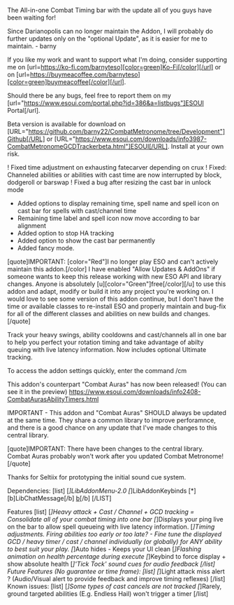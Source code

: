 The All-in-one Combat Timing bar with the update all of you guys have been waiting for!

Since Darianopolis can no longer maintain the Addon, I will probably do further updates only on the "optional Update", as it is easier for me to maintain. - barny

If you like my work and want to support what I'm doing, consider supporting me on [url=https://ko-fi.com/barnyteso][color=green]Ko-Fi[/color][/url] or on [url=https://buymeacoffee.com/barnyteso][color=green]buymeacoffee[/color][/url].

Should there be any bugs, feel free to report them on my [url="https://www.esoui.com/portal.php?id=386&a=listbugs"]ESOUI Portal[/url].

Beta version is available for download on [URL="https://github.com/barny22/CombatMetronome/tree/Development"]Github[/URL] or [URL="https://www.esoui.com/downloads/info3987-CombatMetronomeGCDTrackerbeta.html"]ESOUI[/URL]. Install at your own risk.

! Fixed time adjustment on exhausting fatecarver depending on crux
! Fixed: Channeled abilities or abilities with cast time are now interrupted by block, dodgeroll or barswap
! Fixed a bug after resizing the cast bar in unlock mode
+ Added options to display remaining time, spell name and spell icon on cast bar for spells with cast/channel time
+ Remaining time label and spell icon now move according to bar alignment
+ Added option to stop HA tracking
+ Added option to show the cast bar permanently
+ Added fancy mode.

[quote]IMPORTANT: [color="Red"]I no longer play ESO and can't actively maintain this addon.[/color]
I have enabled "Allow Updates & AddOns" if someone wants to keep this release working with new ESO API and library changes.
Anyone is absolutely [u][color="Green"]free[/color][/u] to use this addon and adapt, modify or build it into any project you're working on.
I would love to see some version of this addon continue, but I don't have the time or available classes to re-install ESO and properly maintain and bug-fix for all of the different classes and abilities on new builds and changes.[/quote]

Track your heavy swings, ability cooldowns and cast/channels all in one bar to help you perfect your rotation timing and take advantage of abilty queuing with live latency information.
Now includes optional Ultimate tracking.

To access the addon settings quickly, enter the command /cm

This addon's counterpart "Combat Auras" has now been released! (You can see it in the preview)
https://www.esoui.com/downloads/info2408-CombatAurasAbilityTimers.html

IMPORTANT - This addon and "Combat Auras" SHOULD always be updated at the same time. They share a common library to improve perforamnce, and there is a good chance on any update that I've made changes to this central library.

[quote]IMPORTANT: There have been changes to the central library. Combat Auras probably won't work after you updated Combat Metronome![/quote]

Thanks for Seltiix for prototyping the initial sound cue system.

Dependencies:
[list]
[*]LibAddonMenu-2.0
[*]LibAddonKeybinds
[*][b]LibChatMessage[/b] [b](!!new!!)[/b]
[/LIST]


Features
[list]
[*]Heavy attack + Cast / Channel + GCD tracking = Consolidate all of your combat timing into one bar
[*]Displays your ping live on the bar to allow spell queueing with live latency information.
[*]Timing adjustments. Firing abilities too early or too late? - Fine tune the displayed GCD / heavy timer / cast / channel individually (or globally) for ANY ability to best suit your play.
[*]Auto hides - Keeps your UI clean
[*]Flashing animation on health percentage during execute
[*]Keybind to force display + show absolute health
[*]'Tick Tock' sound cues for audio feedback
[/list]
Future Features (No guarantee or time frame):
[list]
[*]Light attack miss alert ? (Audio/Visual alert to provide feedback and improve timing reflexes)
[/list]
Known issues:
[list]
[*]Some types of cast cancels are not tracked
[*]Rarely, ground targeted abilities (E.g. Endless Hail) won't trigger a timer
[/list]
